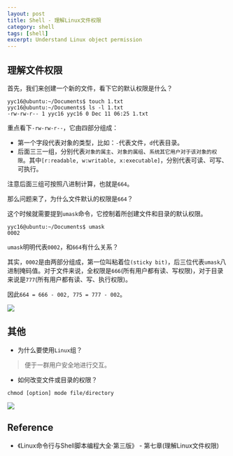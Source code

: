 ```yaml
---
layout: post
title: Shell - 理解Linux文件权限
category: shell
tags: [shell]
excerpt: Understand Linux object permission
---
```


## 理解文件权限  

首先，我们来创建一个新的文件，看下它的默认权限是什么？  

``` shell
yyc16@ubuntu:~/Documents$ touch 1.txt
yyc16@ubuntu:~/Documents$ ls -l 1.txt 
-rw-rw-r-- 1 yyc16 yyc16 0 Dec 11 06:25 1.txt
```

重点看下`-rw-rw-r--`，它由四部分组成：  

- 第一个字段代表对象的类型，比如：`-`代表文件，`d`代表目录。  
- 后面三三一组，分别代表`对象的属主`、`对象的属组`、`系统其它用户对于该对象的权限`。其中`[r:readable, w:writable, x:executable]`，分别代表可读、可写、可执行。  

注意后面三组可按照八进制计算，也就是`664`。  

那么问题来了，为什么文件默认的权限是`664`？  

这个时候就需要提到`umask`命令，它控制着所创建文件和目录的默认权限。  

``` shell
yyc16@ubuntu:~/Documents$ umask
0002
```

`umask`明明代表`0002`，和`664`有什么关系？  

其实，`0002`是由两部分组成，第一位叫粘着位`(sticky bit)`，后三位代表`umask`八进制掩码值。对于文件来说，全权限是`666`(所有用户都有读、写权限)，对于目录来说是`777`(所有用户都有读、写、执行权限)。   

因此`664 = 666 - 002, 775 = 777 - 002`。  

![](https://yyc-images.oss-cn-beijing.aliyuncs.com/mode_calculate_default_mode.png)


## 其他  

- 为什么要使用`Linux`组？  

> 便于一群用户安全地进行交互。  


- 如何改变文件或目录的权限？  

``` shell
chmod [option] mode file/directory
```

![](https://yyc-images.oss-cn-beijing.aliyuncs.com/mode_chmod755.png)

## Reference  
- 《Linux命令行与Shell脚本编程大全·第三版》 - 第七章(理解Linux文件权限) 
